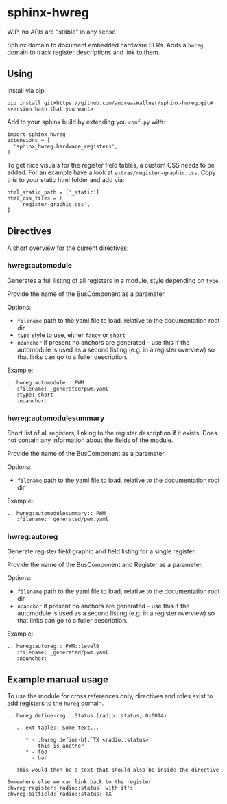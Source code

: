 # sphinx-hwreg

WIP, no APIs are "stable" in any sense

Sphinx domain to document embedded hardware SFRs.
Adds a `hwreg` domain to track register descriptions and
link to them.

## Using

Install via pip:

    pip install git+https://github.com/andreasWallner/sphinx-hwreg.git#<version hash that you want>


Add to your sphinx build by extending you `conf.py` with:

    import sphinx_hwreg
    extensions = [
      'sphinx_hwreg.hardware_registers',
    ]

To get nice visuals for the register field tables, a custom CSS needs to be added. For an example have a
look at `extras/register-graphic.css`. Copy this to your static html folder and add via:

    html_static_path = ['_static']
    html_css_files = [
        'register-graphic.css',
    ]

## Directives

A short overview for the current directives:

### hwreg:automodule

Generates a full listing of all registers in a module, style depending on `type`.

Provide the name of the BusComponent as a parameter.

Options:

- `filename` path to the yaml file to load, relative to the documentation root dir
- `type` style to use, either `fancy` or `short`
- `noanchor` if present no anchors are generated - use this if the automodule is used
   as a second listing (e.g. in a register overview) so that links can go to a fuller description.

Example:

    .. hwreg:automodule:: PWM
       :filename: _generated/pwm.yaml
       :type: short
       :noanchor:

### hwreg:automodulesummary

Short list of all registers, linking to the register description if it exists. Does not contain any
information about the fields of the module.

Provide the name of the BusComponent as a parameter.

Options:

- `filename` path to the yaml file to load, relative to the documentation root dir

Example:

    .. hwreg:automodulesummary:: PWM
       :filename: _generated/pwm.yaml

### hwreg:autoreg

Generate register field graphic and field listing for a single register.

Provide the name of the BusComponent and Register as a parameter.

Options:

- `filename` path to the yaml file to load, relative to the documentation root dir
- `noanchor` if present no anchors are generated - use this if the automodule is used
   as a second listing (e.g. in a register overview) so that links can go to a fuller description.

Example:

    .. hwreg:autoreg:: PWM::level0
       :filename: _generated/pwm.yaml
       :noanchor:

## Example manual usage

To use the module for cross references only, directives and roles exist
to add registers to the `hwreg` domain.

    .. hwreg:define-reg:: Status (radio::status, 0x0014)
    
       .. ext-table:: Some text...
    
          * - :hwreg:define-bf:`TX <radio::status>`
            - this is another
          * - foo
            - bar
    
       This would then be a text that should also be inside the directive
    
    Somewhere else we can link back to the register :hwreg:register:`radio::status` with it's :hwreg:bitfield:`radio::status::TX` 

